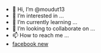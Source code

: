 - 👋 Hi, I’m @moudut13
- 👀 I’m interested in ...
- 🌱 I’m currently learning ...
- 💞️ I’m looking to collaborate on ...
- 📫 How to reach me ...
- <a href="www.facebook.com/moudut.shuvo13">facebook new</a>

<!---
moudut13/moudut13 is a ✨ special ✨ repository because its `README.md` (this file) appears on your GitHub profile.
You can click the Preview link to take a look at your changes.
--->

